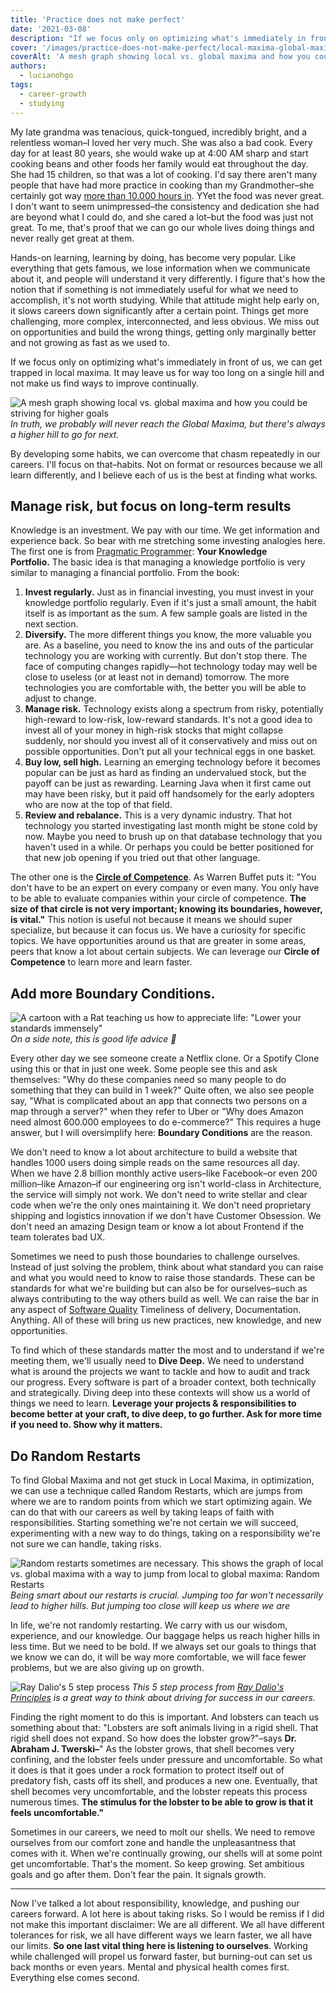```yaml
---
title: 'Practice does not make perfect'
date: '2021-03-08'
description: "If we focus only on optimizing what's immediately in front of us, we can get trapped in local maxima. It may leave us for way too long on a single hill and not make us find ways to improve continually. Learn some habits that helped me cross that chasm."
cover: '/images/practice-does-not-make-perfect/local-maxima-global-maxima.jpg'
coverAlt: 'A mesh graph showing local vs. global maxima and how you could be striving for higher goals'
authors:
  - lucianohgo
tags:
  - career-growth
  - studying
---
```


My late grandma was tenacious, quick-tongued, incredibly bright, and a relentless woman–I loved her very much. She was also a bad cook. Every day for at least 80 years, she would wake up at 4:00 AM sharp and start cooking beans and other foods her family would eat throughout the day. She had 15 children, so that was a lot of cooking. I'd say there aren't many people that have had more practice in cooking than my Grandmother–she certainly got way [more than 10.000 hours in](https://www.6seconds.org/2020/01/25/the-great-practice-myth-debunking-the-10000-hour-rule). YYet the food was never great. I don't want to seem unimpressed–the consistency and dedication she had are beyond what I could do, and she cared a lot–but the food was just not great. To me, that's proof that we can go our whole lives doing things and never really get great at them.

Hands-on learning, learning by doing, has become very popular. Like everything that gets famous, we lose information when we communicate about it, and people will understand it very differently. I figure that's how the notion that if something is not immediately useful for what we need to accomplish, it's not worth studying. While that attitude might help early on, it slows careers down significantly after a certain point. Things get more challenging, more complex, interconnected, and less obvious. We miss out on opportunities and build the wrong things, getting only marginally better and not growing as fast as we used to.

If we focus only on optimizing what's immediately in front of us, we can get trapped in local maxima. It may leave us for way too long on a single hill and not make us find ways to improve continually.

![A mesh graph showing local vs. global maxima and how you could be striving for higher goals](/images/practice-does-not-make-perfect/local-maxima-global-maxima.jpg)
*In truth, we probably will never reach the Global Maxima, but there's always a higher hill to go for next.*

By developing some habits, we can overcome that chasm repeatedly in our careers. I'll focus on that–habits. Not on format or resources because we all learn differently, and I believe each of us is the best at finding what works.

## Manage risk, but focus on long-term results

Knowledge is an investment. We pay with our time. We get information and experience back. So bear with me stretching some investing analogies here. The first one is from [Pragmatic Programmer](https://pragprog.com/titles/tpp20/the-pragmatic-programmer-20th-anniversary-edition/): **Your Knowledge Portfolio.** The basic idea is that managing a knowledge portfolio is very similar to managing a financial portfolio. From the book:

1. **Invest regularly.** Just as in financial investing, you must invest in your knowledge portfolio regularly. Even if it's just a small amount, the habit itself is as important as the sum. A few sample goals are listed in the next section.
2. **Diversify.** The more different things you know, the more valuable you are. As a baseline, you need to know the ins and outs of the particular technology you are working with currently. But don't stop there. The face of computing changes rapidly—hot technology today may well be close to useless (or at least not in demand) tomorrow. The more technologies you are comfortable with, the better you will be able to adjust to change.
3. **Manage risk.** Technology exists along a spectrum from risky, potentially high-reward to low-risk, low-reward standards. It's not a good idea to invest all of your money in high-risk stocks that might collapse suddenly, nor should you invest all of it conservatively and miss out on possible opportunities. Don't put all your technical eggs in one basket.
4. **Buy low, sell high.** Learning an emerging technology before it becomes popular can be just as hard as finding an undervalued stock, but the payoff can be just as rewarding. Learning Java when it first came out may have been risky, but it paid off handsomely for the early adopters who are now at the top of that field.
5. **Review and rebalance.** This is a very dynamic industry. That hot technology you started investigating last month might be stone cold by now. Maybe you need to brush up on that database technology that you haven't used in a while. Or perhaps you could be better positioned for that new job opening if you tried out that other language.

The other one is the **[Circle of Competence](https://fs.blog/2013/12/circle-of-competence/)**. As Warren Buffet puts it: "You don't have to be an expert on every company or even many. You only have to be able to evaluate companies within your circle of competence. **The size of that circle is not very important; knowing its boundaries, however, is vital."** This notion is useful not because it means we should super specialize, but because it can focus us. We have a curiosity for specific topics. We have opportunities around us that are greater in some areas, peers that know a lot about certain subjects. We can leverage our **Circle of Competence** to learn more and learn faster.

## Add more Boundary Conditions.

![A cartoon with a Rat teaching us how to appreciate life: "Lower your standards immensely"](/images/practice-does-not-make-perfect/low-standards.jpg)
*On a side note, this is good life advice 🤔*

Every other day we see someone create a Netflix clone. Or a Spotify Clone using this or that in just one week. Some people see this and ask themselves: "Why do these companies need so many people to do something that they can build in 1 week?" Quite often, we also see people say, "What is complicated about an app that connects two persons on a map through a server?" when they refer to Uber or "Why does Amazon need almost 600.000 employees to do e-commerce?" This requires a huge answer, but I will oversimplify here: **Boundary Conditions** are the reason.

We don't need to know a lot about architecture to build a website that handles 1000 users doing simple reads on the same resources all day. When we have 2.8 billion monthly active users–like Facebook–or even 200 million–like Amazon–if our engineering org isn't world-class in Architecture, the service will simply not work. We don't need to write stellar and clear code when we're the only ones maintaining it. We don't need proprietary shipping and logistics innovation if we don't have Customer Obsession. We don't need an amazing Design team or know a lot about Frontend if the team tolerates bad UX.

Sometimes we need to push those boundaries to challenge ourselves. Instead of just solving the problem, think about what standard you can raise and what you would need to know to raise those standards. These can be standards for what we're building but can also be for ourselves–such as always contributing to the way others build as well. We can raise the bar in any aspect of [Software Quality](https://iso25000.com/index.php/en/iso-25000-standards/iso-25010) Timeliness of delivery, Documentation. Anything. All of these will bring us new practices, new knowledge, and new opportunities.

To find which of these standards matter the most and to understand if we're meeting them, we'll usually need to **Dive Deep.** We need to understand what is around the projects we want to tackle and how to audit and track our progress. Every software is part of a broader context, both technically and strategically. Diving deep into these contexts will show us a world of things we need to learn. **Leverage your projects & responsibilities to become better at your craft, to dive deep, to go further. Ask for more time if you need to. Show why it matters.**

## Do Random Restarts

To find Global Maxima and not get stuck in Local Maxima, in optimization, we can use a technique called Random Restarts, which are jumps from where we are to random points from which we start optimizing again. We can do that with our careers as well by taking leaps of faith with responsibilities. Starting something we're not certain we will succeed, experimenting with a new way to do things, taking on a responsibility we're not sure we can handle, taking risks.

![Random restarts sometimes are necessary. This shows the graph of local vs. global maxima with a way to jump from local to global maxima: Random Restarts](/images/practice-does-not-make-perfect/random-restarts.jpg)
*Being smart about our restarts is crucial. Jumping too far won't necessarily lead to higher hills. But jumping too close will keep us where we are*

In life, we're not randomly restarting. We carry with us our wisdom, experience, and our knowledge. Our baggage helps us reach higher hills in less time. But we need to be bold. If we always set our goals to things that we know we can do, it will be way more comfortable, we will face fewer problems, but we are also giving up on growth.

![Ray Dalio's 5 step process](/images/practice-does-not-make-perfect/five-steps-process.jpg)
*This 5 step process from [Ray Dalio's Principles](https://youtu.be/B9XGUpQZY38) is a great way to think about driving for success in our careers.*

Finding the right moment to do this is important. And lobsters can teach us something about that: "Lobsters are soft animals living in a rigid shell. That rigid shell does not expand. So how does the lobster grow?"–says **Dr. Abraham J. Twerski–**" As the lobster grows, that shell becomes very confining, and the lobster feels under pressure and uncomfortable. So what it does is that it goes under a rock formation to protect itself out of predatory fish, casts off its shell, and produces a new one. Eventually, that shell becomes very uncomfortable, and the lobster repeats this process numerous times. **The stimulus for the lobster to be able to grow is that it feels uncomfortable."**

Sometimes in our careers, we need to molt our shells. We need to remove ourselves from our comfort zone and handle the unpleasantness that comes with it. When we're continually growing, our shells will at some point get uncomfortable. That's the moment. So keep growing. Set ambitious goals and go after them. Don't fear the pain. It signals growth.

---

Now I've talked a lot about responsibility, knowledge, and pushing our careers forward. A lot here is about taking risks. So I would be remiss if I did not make this important disclaimer: We are all different. We all have different tolerances for risk, we all have different ways we learn faster, we all have our limits. **So one last vital thing here is listening to ourselves**. Working while challenged will propel us forward faster, but burning-out can set us back months or even years. Mental and physical health comes first. Everything else comes second.
